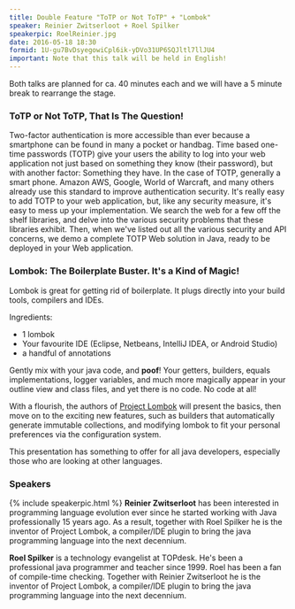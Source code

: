 ```yaml
---
title: Double Feature "ToTP or Not ToTP" + "Lombok" 
speaker: Reinier Zwitserloot + Roel Spilker
speakerpic: RoelReinier.jpg
date: 2016-05-18 18:30
formid: 1U-gu7BvDsyegowiCpl6ik-yDVo31UP6SQJltl7llJU4
important: Note that this talk will be held in English!
---
```


Both talks are planned for ca. 40 minutes each and we will have a 5 minute break to rearrange the stage.

### ToTP or Not ToTP, That Is The Question!

Two-factor authentication is more accessible than ever because a smartphone can be found in many a pocket or handbag. Time based one-time passwords (TOTP) give your users the ability to log into your web application not just based on something they know (their password), but with another factor: Something they have. In the case of TOTP, generally a smart phone. Amazon AWS, Google, World of Warcraft, and many others already use this standard to improve authentication security.
It's really easy to add TOTP to your web application, but, like any security measure, it's easy to mess up your implementation. We search the web for a few off the shelf libraries, and delve into the various security problems that these libraries exhibit.
Then, when we've listed out all the various security and API concerns, we demo a complete TOTP Web solution in Java, ready to be deployed in your Web application. 

### Lombok: The Boilerplate Buster. It's a Kind of Magic!

Lombok is great for getting rid of boilerplate. It plugs directly into your build tools, compilers and IDEs.
 
Ingredients:
 
* 1 lombok
* Your favourite IDE (Eclipse, Netbeans, IntelliJ IDEA, or Android Studio)
* a handful of annotations
 
Gently mix with your java code, and __poof__! Your getters, builders, equals implementations, logger variables, and much more magically appear in your outline view and class files, and yet there is no code. No code at all!
 
With a flourish, the authors of [Project Lombok](https://projectlombok.org) will present the basics, then move on to the exciting new features, such as builders that automatically generate immutable collections, and modifying lombok to fit your personal preferences via the configuration system.
 
This presentation has something to offer for all java developers, especially those who are looking at other languages.

### Speakers

{% include speakerpic.html %}
__Reinier Zwitserloot__ has been interested in programming language evolution ever since he started working with Java professionally 15 years ago. As a result, together with Roel Spilker he is the inventor of Project Lombok, a compiler/IDE plugin to bring the java programming language into the next decennium.
                        
__Roel Spilker__ is a technology evangelist at TOPdesk. He's been a professional java programmer and teacher since 1999. Roel has been a fan of compile-time checking. Together with Reinier Zwitserloot he is the inventor of Project Lombok, a compiler/IDE plugin to bring the java programming language into the next decennium. 